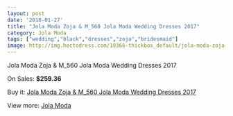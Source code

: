 ```yaml
---
layout: post
date: '2018-01-27'
title: "Jola Moda Zoja & M_560 Jola Moda Wedding Dresses 2017"
category: Jola Moda
tags: ["wedding","black","dresses","zoja","bridesmaid"]
image: http://img.hectodress.com/10366-thickbox_default/jola-moda-zoja-m560-jola-moda-wedding-dresses-2013.jpg
---
```

Jola Moda Zoja & M_560 Jola Moda Wedding Dresses 2017

On Sales: **$259.36**
<a href="https://www.hectodress.com/jola-moda/5153-jola-moda-zoja-m560-jola-moda-wedding-dresses-2013.html"><amp-img layout="responsive" width="600" height="600" src="//img.hectodress.com/10366-thickbox_default/jola-moda-zoja-m560-jola-moda-wedding-dresses-2013.jpg" alt="Jola Moda Zoja & M_560 Jola Moda Wedding Dresses 2017 0" /></a>

Buy it: [Jola Moda Zoja & M_560 Jola Moda Wedding Dresses 2017](https://www.hectodress.com/jola-moda/5153-jola-moda-zoja-m560-jola-moda-wedding-dresses-2013.html "Jola Moda Zoja & M_560 Jola Moda Wedding Dresses 2017")

View more: [Jola Moda](https://www.hectodress.com/85-jola-moda "Jola Moda")